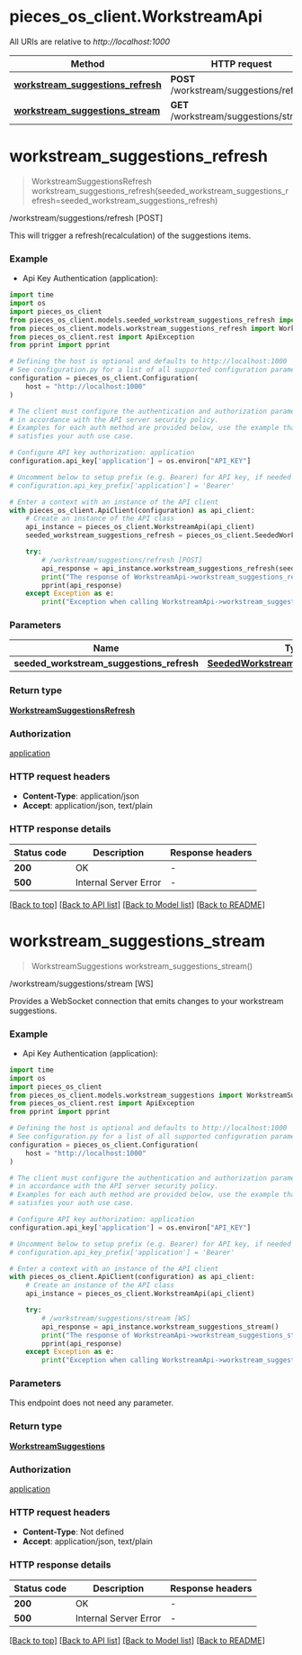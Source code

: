 # pieces_os_client.WorkstreamApi

All URIs are relative to *http://localhost:1000*

Method | HTTP request | Description
------------- | ------------- | -------------
[**workstream_suggestions_refresh**](WorkstreamApi.md#workstream_suggestions_refresh) | **POST** /workstream/suggestions/refresh | /workstream/suggestions/refresh [POST]
[**workstream_suggestions_stream**](WorkstreamApi.md#workstream_suggestions_stream) | **GET** /workstream/suggestions/stream | /workstream/suggestions/stream [WS]


# **workstream_suggestions_refresh**
> WorkstreamSuggestionsRefresh workstream_suggestions_refresh(seeded_workstream_suggestions_refresh=seeded_workstream_suggestions_refresh)

/workstream/suggestions/refresh [POST]

This will trigger a refresh(recalculation) of the suggestions items.

### Example

* Api Key Authentication (application):
```python
import time
import os
import pieces_os_client
from pieces_os_client.models.seeded_workstream_suggestions_refresh import SeededWorkstreamSuggestionsRefresh
from pieces_os_client.models.workstream_suggestions_refresh import WorkstreamSuggestionsRefresh
from pieces_os_client.rest import ApiException
from pprint import pprint

# Defining the host is optional and defaults to http://localhost:1000
# See configuration.py for a list of all supported configuration parameters.
configuration = pieces_os_client.Configuration(
    host = "http://localhost:1000"
)

# The client must configure the authentication and authorization parameters
# in accordance with the API server security policy.
# Examples for each auth method are provided below, use the example that
# satisfies your auth use case.

# Configure API key authorization: application
configuration.api_key['application'] = os.environ["API_KEY"]

# Uncomment below to setup prefix (e.g. Bearer) for API key, if needed
# configuration.api_key_prefix['application'] = 'Bearer'

# Enter a context with an instance of the API client
with pieces_os_client.ApiClient(configuration) as api_client:
    # Create an instance of the API class
    api_instance = pieces_os_client.WorkstreamApi(api_client)
    seeded_workstream_suggestions_refresh = pieces_os_client.SeededWorkstreamSuggestionsRefresh() # SeededWorkstreamSuggestionsRefresh |  (optional)

    try:
        # /workstream/suggestions/refresh [POST]
        api_response = api_instance.workstream_suggestions_refresh(seeded_workstream_suggestions_refresh=seeded_workstream_suggestions_refresh)
        print("The response of WorkstreamApi->workstream_suggestions_refresh:\n")
        pprint(api_response)
    except Exception as e:
        print("Exception when calling WorkstreamApi->workstream_suggestions_refresh: %s\n" % e)
```



### Parameters

Name | Type | Description  | Notes
------------- | ------------- | ------------- | -------------
 **seeded_workstream_suggestions_refresh** | [**SeededWorkstreamSuggestionsRefresh**](SeededWorkstreamSuggestionsRefresh.md)|  | [optional] 

### Return type

[**WorkstreamSuggestionsRefresh**](WorkstreamSuggestionsRefresh.md)

### Authorization

[application](../README.md#application)

### HTTP request headers

 - **Content-Type**: application/json
 - **Accept**: application/json, text/plain

### HTTP response details
| Status code | Description | Response headers |
|-------------|-------------|------------------|
**200** | OK |  -  |
**500** | Internal Server Error |  -  |

[[Back to top]](#) [[Back to API list]](../README.md#documentation-for-api-endpoints) [[Back to Model list]](../README.md#documentation-for-models) [[Back to README]](../README.md)

# **workstream_suggestions_stream**
> WorkstreamSuggestions workstream_suggestions_stream()

/workstream/suggestions/stream [WS]

Provides a WebSocket connection that emits changes to your workstream suggestions.

### Example

* Api Key Authentication (application):
```python
import time
import os
import pieces_os_client
from pieces_os_client.models.workstream_suggestions import WorkstreamSuggestions
from pieces_os_client.rest import ApiException
from pprint import pprint

# Defining the host is optional and defaults to http://localhost:1000
# See configuration.py for a list of all supported configuration parameters.
configuration = pieces_os_client.Configuration(
    host = "http://localhost:1000"
)

# The client must configure the authentication and authorization parameters
# in accordance with the API server security policy.
# Examples for each auth method are provided below, use the example that
# satisfies your auth use case.

# Configure API key authorization: application
configuration.api_key['application'] = os.environ["API_KEY"]

# Uncomment below to setup prefix (e.g. Bearer) for API key, if needed
# configuration.api_key_prefix['application'] = 'Bearer'

# Enter a context with an instance of the API client
with pieces_os_client.ApiClient(configuration) as api_client:
    # Create an instance of the API class
    api_instance = pieces_os_client.WorkstreamApi(api_client)

    try:
        # /workstream/suggestions/stream [WS]
        api_response = api_instance.workstream_suggestions_stream()
        print("The response of WorkstreamApi->workstream_suggestions_stream:\n")
        pprint(api_response)
    except Exception as e:
        print("Exception when calling WorkstreamApi->workstream_suggestions_stream: %s\n" % e)
```



### Parameters
This endpoint does not need any parameter.

### Return type

[**WorkstreamSuggestions**](WorkstreamSuggestions.md)

### Authorization

[application](../README.md#application)

### HTTP request headers

 - **Content-Type**: Not defined
 - **Accept**: application/json, text/plain

### HTTP response details
| Status code | Description | Response headers |
|-------------|-------------|------------------|
**200** | OK |  -  |
**500** | Internal Server Error |  -  |

[[Back to top]](#) [[Back to API list]](../README.md#documentation-for-api-endpoints) [[Back to Model list]](../README.md#documentation-for-models) [[Back to README]](../README.md)

